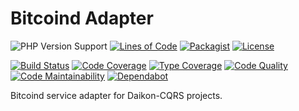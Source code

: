 # Bitcoind Adapter

![PHP Version Support](https://badgen.net/packagist/php/ngutech/bitcoind-adapter?color=blue)
[![Lines of Code](https://badgen.net/codeclimate/loc/NGUtech/bitcoind-adapter)](https://codeclimate.com/github/NGUtech/bitcoind-adapter/code?sort=-loc)
[![Packagist](https://badgen.net/packagist/name/ngutech/bitcoind-adapter?color=blue)](https://packagist.org/packages/ngutech/bitcoind-adapter)
[![License](https://badgen.net/github/license/ngutech/bitcoind-adapter)](https://github.com/ngutech/bitcoind-adapter/blob/master/LICENSE)

[![Build Status](https://badgen.net/travis/ngutech/bitcoind-adapter?label=build)](https://travis-ci.com/ngutech/bitcoind-adapter)
[![Code Coverage](https://badgen.net/codecov/c/github/ngutech/bitcoind-adapter)](https://codecov.io/gh/ngutech/bitcoind-adapter)
[![Type Coverage](https://shepherd.dev/github/ngutech/bitcoind-adapter/coverage.svg)](https://shepherd.dev/github/ngutech/bitcoind-adapter)
[![Code Quality](https://img.shields.io/scrutinizer/quality/g/ngutech/bitcoind-adapter/master)](https://scrutinizer-ci.com/g/ngutech/bitcoind-adapter/?branch=master)
[![Code Maintainability](https://badgen.net/codeclimate/maintainability/NGUtech/bitcoind-adapter)](https://codeclimate.com/github/NGUtech/bitcoind-adapter)
[![Dependabot](https://badgen.net/github/dependabot/ngutech/bitcoind-adapter)](https://github.com/ngutech/bitcoind-adapter/network/updates)

Bitcoind service adapter for Daikon-CQRS projects.
